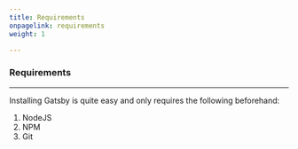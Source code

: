 ```yaml
---
title: Requirements
onpagelink: requirements
weight: 1

---
```


### **Requirements**
------------

Installing Gatsby is quite easy and only requires the following beforehand:

1. NodeJS
2. NPM
3. Git
 
